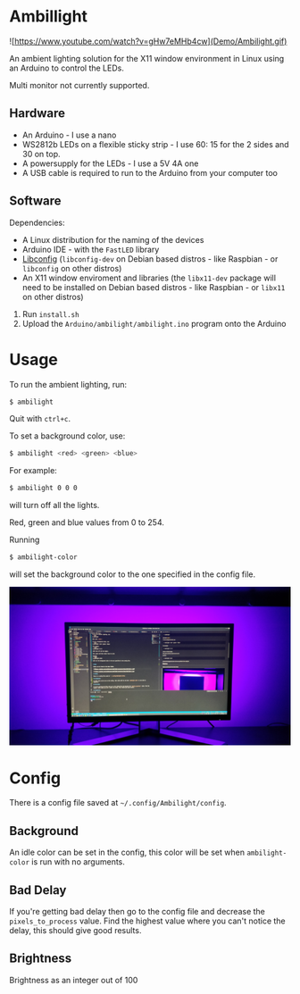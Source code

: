 # Ambillight

![https://www.youtube.com/watch?v=gHw7eMHb4cw](Demo/Ambilight.gif)

An ambient lighting solution for the X11 window environment in Linux using an Arduino to control the LEDs.

Multi monitor not currently supported.

## Hardware
* An Arduino - I use a nano
* WS2812b LEDs on a flexible sticky strip - I use 60: 15 for the 2 sides and 30 on top.
* A powersupply for the LEDs - I use a 5V 4A one
* A USB cable is required to run to the Arduino from your computer too

## Software
Dependencies:
* A Linux distribution for the naming of the devices
* Arduino IDE - with the `FastLED` library
* [Libconfig](https://github.com/hyperrealm/libconfig) (`libconfig-dev` on Debian based distros - like Raspbian - or `libconfig` on other distros)
* An X11 window enviroment and libraries (the `libx11-dev` package will need to be installed on Debian based distros - like Raspbian - or `libx11` on other distros)

1. Run `install.sh`
2. Upload the `Arduino/ambilight/ambilight.ino` program onto the Arduino

# Usage

To run the ambient lighting, run:
```bash
$ ambilight
```
Quit with `ctrl+c`.

To set a background color, use:
```bash
$ ambilight <red> <green> <blue>
```
For example:
```bash
$ ambilight 0 0 0
```
will turn off all the lights.

Red, green and blue values from 0 to 254.

Running
```bash
$ ambilight-color
```
will set the background color to the one specified in the config file.


![](Demo/Ambilight.jpg)

# Config

There is a config file saved at `~/.config/Ambilight/config`.

## Background

An idle color can be set in the config, this color will be set when `ambilight-color` is run with no arguments.

## Bad Delay

If you're getting bad delay then go to the config file and decrease the `pixels_to_process` value. Find the highest value where you can't notice the delay, this should give good results.  

## Brightness

Brightness as an integer out of 100